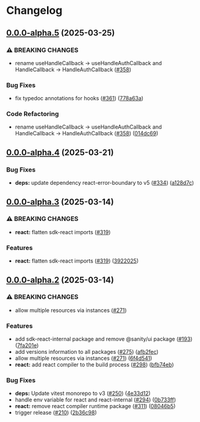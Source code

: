 # Changelog

## [0.0.0-alpha.5](https://github.com/sanity-io/sdk/compare/sdk-react-internal-v0.0.0-alpha.4...sdk-react-internal-v0.0.0-alpha.5) (2025-03-25)


### ⚠ BREAKING CHANGES

* rename useHandleCallback → useHandleAuthCallback and HandleCallback → HandleAuthCallback ([#358](https://github.com/sanity-io/sdk/issues/358))

### Bug Fixes

* fix typedoc annotations for hooks ([#361](https://github.com/sanity-io/sdk/issues/361)) ([778a63a](https://github.com/sanity-io/sdk/commit/778a63ac5cb52ed6c1e28b1ff22605caad54db33))


### Code Refactoring

* rename useHandleCallback → useHandleAuthCallback and HandleCallback → HandleAuthCallback ([#358](https://github.com/sanity-io/sdk/issues/358)) ([014dc69](https://github.com/sanity-io/sdk/commit/014dc695320273b4e166d946753e851c9701d159))

## [0.0.0-alpha.4](https://github.com/sanity-io/sdk/compare/sdk-react-internal-v0.0.0-alpha.3...sdk-react-internal-v0.0.0-alpha.4) (2025-03-21)


### Bug Fixes

* **deps:** update dependency react-error-boundary to v5 ([#334](https://github.com/sanity-io/sdk/issues/334)) ([a128d7c](https://github.com/sanity-io/sdk/commit/a128d7c7a64f0e724028e0a6f0e0e2f17a399f82))

## [0.0.0-alpha.3](https://github.com/sanity-io/sdk/compare/sdk-react-internal-v0.0.0-alpha.2...sdk-react-internal-v0.0.0-alpha.3) (2025-03-14)


### ⚠ BREAKING CHANGES

* **react:** flatten sdk-react imports ([#319](https://github.com/sanity-io/sdk/issues/319))

### Features

* **react:** flatten sdk-react imports ([#319](https://github.com/sanity-io/sdk/issues/319)) ([3922025](https://github.com/sanity-io/sdk/commit/3922025569abfa4cd824e81222495913875246d7))

## [0.0.0-alpha.2](https://github.com/sanity-io/sdk/compare/sdk-react-internal-v0.0.0-alpha.1...sdk-react-internal-v0.0.0-alpha.2) (2025-03-14)


### ⚠ BREAKING CHANGES

* allow multiple resources via instances ([#271](https://github.com/sanity-io/sdk/issues/271))

### Features

* add sdk-react-internal package and remove @sanity/ui package ([#193](https://github.com/sanity-io/sdk/issues/193)) ([7fa201e](https://github.com/sanity-io/sdk/commit/7fa201ee49b75bbc71a741503ed0336f94785201))
* add versions information to all packages ([#275](https://github.com/sanity-io/sdk/issues/275)) ([afb2fec](https://github.com/sanity-io/sdk/commit/afb2fec63ea3bae53cab9d8f05081daf2f3c2733))
* allow multiple resources via instances ([#271](https://github.com/sanity-io/sdk/issues/271)) ([6f4d541](https://github.com/sanity-io/sdk/commit/6f4d5410671e8b75759e33380464656a8c961ad6))
* **react:** add react compiler to the build process ([#298](https://github.com/sanity-io/sdk/issues/298)) ([bfb74eb](https://github.com/sanity-io/sdk/commit/bfb74ebe538b1218a980b03493890b70dc1311d2))


### Bug Fixes

* **deps:** Update vitest monorepo to v3 ([#250](https://github.com/sanity-io/sdk/issues/250)) ([4e33d12](https://github.com/sanity-io/sdk/commit/4e33d123d6f5415073e8d64b9b4a6aadb2146f83))
* handle env variable for react and react-internal ([#294](https://github.com/sanity-io/sdk/issues/294)) ([0b733ff](https://github.com/sanity-io/sdk/commit/0b733ffbe00bbcb8c29fbee6628ba53c704e1c11))
* **react:** remove react compiler runtime package ([#311](https://github.com/sanity-io/sdk/issues/311)) ([08046b5](https://github.com/sanity-io/sdk/commit/08046b565b187cad00f45f8790940e5735a77d5a))
* trigger release ([#210](https://github.com/sanity-io/sdk/issues/210)) ([2b36c98](https://github.com/sanity-io/sdk/commit/2b36c985a91d44be95a9e6c8446e9a11ffa59d61))
